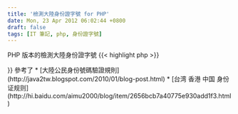 ```yaml
---
title: '檢測大陸身份證字號 for PHP'
date: Mon, 23 Apr 2012 06:02:44 +0800
draft: false
tags: [IT 筆記, php, 身份證字號]
---
```


PHP 版本的檢測大陸身份證字號 {{< highlight php >}} 
<?php
$id = trim($id);

//長度檢查
$string_length = strlen($id);
if ( $string_length != 18) {
    return false;
}

//數字檢查
//前17碼必須為數字
for ($i = 0; $i &lt; $string_length - 1; $i++) {
    if ( ! is_numeric($id[$i]) ) {
        return false;
    }
}

//生日碼檢核
$date = substr( $id , 6 ,8 );
$date = strtotime( $date );
if ( ! $date ) return false;

//取得校驗碼
$factors = array(7, 9, 10, 5, 8, 4, 2, 1, 6, 3, 7, 9, 10, 5, 8, 4, 2); ////加權因子
$nValue = 0;
for ($i = 0; $i &lt; 17; $i++) {
    $nValue = $nValue + ($factors[$i] * $id[$i]);
}
$nValue %= 11;
$verify_ref = array("1", "0", "X", "9", "8", "7", "6", "5", "4", "3", "2");
$last_verify_code = $verify_ref[$nValue];

return ( $last_verify_code == $id[17] );
{{< /highlight >}}
 參考了

*   [大陸公民身份號碼驗證規則](http://java2tw.blogspot.com/2010/01/blog-post.html)
*   [台湾 香港 中国 身份证规则](http://hi.baidu.com/aimu2000/blog/item/2656bcb7a40775e930add1f3.html)